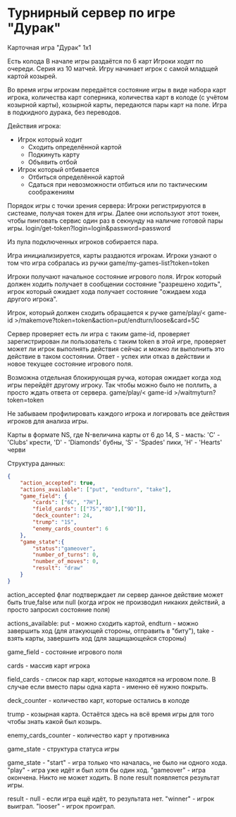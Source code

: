 # Турнирный сервер по игре "Дурак"

Карточная игра "Дурак" 1х1

Есть колода
В начале игры раздаётся по 6 карт
Игроки ходят по очереди. Серия из 10 матчей. Игру начинает игрок с самой младщей картой козырей.

Во время игры игрокам передаётся состояние игры в виде набора карт игрока, количества карт соперника, количества карт в колоде (с учётом козырной карты), козырной карты, передаются пары карт на поле.
Игра в подкидного дурака, без переводов.

Действия игрока:
* Игрок который ходит
	* Сходить определённой картой
	* Подкинуть карту
	* Объявить отбой
* Игрок который отбивается
	* Отбиться определённой картой
	* Сдаться при невозможности отбиться или по тактическим соображениям

Порядок игры с точки зрения сервера:
Игроки регистрируются в систеаме, получая токен для игры. Далее они используют этот токен, чтобы пинговать сервис один раз в секнунду на наличие готовой пары игры. login/get-token?login=login&password=password

Из пула подключенных игроков собирается пара.

Игра инициализируется, карты раздаются игрокам. 
Игроки узнают о том что игра собралась из ручки game/my-games-list?token=token

Игроки получают начальное состояние игрового поля. Игрок который должен ходить получает в сообщении состояние "разрешено ходить", игрок который ожидает хода получает состояние "ожидаем хода другого игрока".

Игрок, который должен сходить обращается к ручке game/play/< game-id >/makemove?token=token&action=put/endturn/loose&card=5C

Сервер проверяет есть ли игра с таким game-id, проверяет зарегистрирован ли пользователь с таким token в этой игре, проверяет может ли игрок выполнять действия сейчас и можно ли выполнить это действие в таком состоянии. Ответ - успех или отказ в действии и новое текущее состояние игрового поля.

Возможна отдельная блокирующая ручка, которая ожидает когда ход игры перейдёт другому игроку. Так чтобы можно было не поллить, а просто ждать ответа от сервера. game/play/< game-id >/waitmyturn?token=token

Не забываем профилировать каждого игрока и логировать все действия игроков для анализа игры.

Карты в формате NS, где N-величина карты от 6 до 14, S - масть: 'C' - 'Clubs' крести, 'D' - 'Diamonds' бубны, 'S' - 'Spades' пики, 'H' -  'Hearts' черви

Структура данных:
```json
{
	"action_accepted": true,
	"actions_available": ["put", "endturn", "take"],
	"game_field": {
		"cards": ["6C", "7H"],
		"field_cards": [["7S","8D"],["9D"]],
		"deck_counter": 24,
		"trump": "1S",
		"enemy_cards_counter": 6
	},
	"game_state":{
		"status":"gameover",
		"number_of_turns": 0,
		"number_of_moves": 0,
		"result": "draw"
	}
}
```

action_accepted флаг подтверждает ли сервер данное действие может быть true,false или null (когда игрок не производил никаких действий, а просто запросил состояние поля)

actions_available: put - можно сходить картой, endturn - можно завершить ход (для атакующей стороны, отправить в "биту"), take - взять карты, завершить ход (для защищающейся стороны)

game_field - состояние игрового поля

cards - массив карт игрока

field_cards - список пар карт, которые находятся на игровом поле. В случае если вместо пары одна карта - именно её нужно покрыть.

deck_counter - количество карт, которые остались в колоде

trump - козырная карта. Остаётся здесь на всё время игры для того чтобы знать какой был козырь.

enemy_cards_counter - количество карт у противника


game_state - структура статуса игры

game_state - "start" - игра только что началась, не было ни одного хода. "play" - игра уже идёт и был хотя бы один ход. "gameover" - игра окончена. Никто не может ходить. В поле result появляется результат игры.

result - null - если игра ещё идёт, то результата нет. "winner" - игрок выиграл. "looser" - игрок проиграл.
